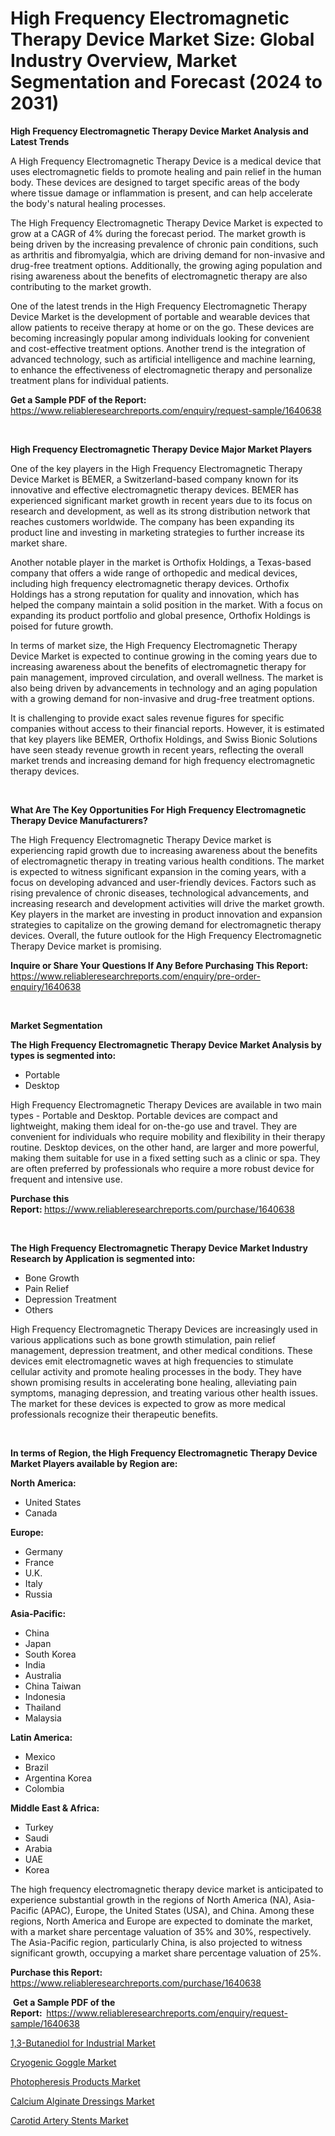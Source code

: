 <p><h1>High Frequency Electromagnetic Therapy Device Market Size: Global Industry Overview, Market Segmentation and Forecast (2024 to 2031)</h1></p><p><strong>High Frequency Electromagnetic Therapy Device Market Analysis and Latest Trends</strong></p>
<p><p>A High Frequency Electromagnetic Therapy Device is a medical device that uses electromagnetic fields to promote healing and pain relief in the human body. These devices are designed to target specific areas of the body where tissue damage or inflammation is present, and can help accelerate the body's natural healing processes.</p><p>The High Frequency Electromagnetic Therapy Device Market is expected to grow at a CAGR of 4% during the forecast period. The market growth is being driven by the increasing prevalence of chronic pain conditions, such as arthritis and fibromyalgia, which are driving demand for non-invasive and drug-free treatment options. Additionally, the growing aging population and rising awareness about the benefits of electromagnetic therapy are also contributing to the market growth.</p><p>One of the latest trends in the High Frequency Electromagnetic Therapy Device Market is the development of portable and wearable devices that allow patients to receive therapy at home or on the go. These devices are becoming increasingly popular among individuals looking for convenient and cost-effective treatment options. Another trend is the integration of advanced technology, such as artificial intelligence and machine learning, to enhance the effectiveness of electromagnetic therapy and personalize treatment plans for individual patients.</p></p>
<p><strong>Get a Sample PDF of the Report:&nbsp;</strong> <a href="https://www.reliableresearchreports.com/enquiry/request-sample/1640638">https://www.reliableresearchreports.com/enquiry/request-sample/1640638</a></p>
<p>&nbsp;</p>
<p><strong>High Frequency Electromagnetic Therapy Device Major Market Players</strong></p>
<p><p>One of the key players in the High Frequency Electromagnetic Therapy Device Market is BEMER, a Switzerland-based company known for its innovative and effective electromagnetic therapy devices. BEMER has experienced significant market growth in recent years due to its focus on research and development, as well as its strong distribution network that reaches customers worldwide. The company has been expanding its product line and investing in marketing strategies to further increase its market share.</p><p>Another notable player in the market is Orthofix Holdings, a Texas-based company that offers a wide range of orthopedic and medical devices, including high frequency electromagnetic therapy devices. Orthofix Holdings has a strong reputation for quality and innovation, which has helped the company maintain a solid position in the market. With a focus on expanding its product portfolio and global presence, Orthofix Holdings is poised for future growth.</p><p>In terms of market size, the High Frequency Electromagnetic Therapy Device Market is expected to continue growing in the coming years due to increasing awareness about the benefits of electromagnetic therapy for pain management, improved circulation, and overall wellness. The market is also being driven by advancements in technology and an aging population with a growing demand for non-invasive and drug-free treatment options.</p><p>It is challenging to provide exact sales revenue figures for specific companies without access to their financial reports. However, it is estimated that key players like BEMER, Orthofix Holdings, and Swiss Bionic Solutions have seen steady revenue growth in recent years, reflecting the overall market trends and increasing demand for high frequency electromagnetic therapy devices.</p></p>
<p>&nbsp;</p>
<p><strong>What Are The Key Opportunities For High Frequency Electromagnetic Therapy Device Manufacturers?</strong></p>
<p><p>The High Frequency Electromagnetic Therapy Device market is experiencing rapid growth due to increasing awareness about the benefits of electromagnetic therapy in treating various health conditions. The market is expected to witness significant expansion in the coming years, with a focus on developing advanced and user-friendly devices. Factors such as rising prevalence of chronic diseases, technological advancements, and increasing research and development activities will drive the market growth. Key players in the market are investing in product innovation and expansion strategies to capitalize on the growing demand for electromagnetic therapy devices. Overall, the future outlook for the High Frequency Electromagnetic Therapy Device market is promising.</p></p>
<p><strong>Inquire or Share Your Questions If Any Before Purchasing This Report:</strong> <a href="https://www.reliableresearchreports.com/enquiry/pre-order-enquiry/1640638">https://www.reliableresearchreports.com/enquiry/pre-order-enquiry/1640638</a></p>
<p>&nbsp;</p>
<p><strong>Market Segmentation</strong></p>
<p><strong>The High Frequency Electromagnetic Therapy Device Market Analysis by types is segmented into:</strong></p>
<p><ul><li>Portable</li><li>Desktop</li></ul></p>
<p><p>High Frequency Electromagnetic Therapy Devices are available in two main types - Portable and Desktop. Portable devices are compact and lightweight, making them ideal for on-the-go use and travel. They are convenient for individuals who require mobility and flexibility in their therapy routine. Desktop devices, on the other hand, are larger and more powerful, making them suitable for use in a fixed setting such as a clinic or spa. They are often preferred by professionals who require a more robust device for frequent and intensive use.</p></p>
<p><strong>Purchase this Report:&nbsp;</strong><a href="https://www.reliableresearchreports.com/purchase/1640638">https://www.reliableresearchreports.com/purchase/1640638</a></p>
<p>&nbsp;</p>
<p><strong>The High Frequency Electromagnetic Therapy Device Market Industry Research by Application is segmented into:</strong></p>
<p><ul><li>Bone Growth</li><li>Pain Relief</li><li>Depression Treatment</li><li>Others</li></ul></p>
<p><p>High Frequency Electromagnetic Therapy Devices are increasingly used in various applications such as bone growth stimulation, pain relief management, depression treatment, and other medical conditions. These devices emit electromagnetic waves at high frequencies to stimulate cellular activity and promote healing processes in the body. They have shown promising results in accelerating bone healing, alleviating pain symptoms, managing depression, and treating various other health issues. The market for these devices is expected to grow as more medical professionals recognize their therapeutic benefits.</p></p>
<p>&nbsp;</p>
<p><strong>In terms of Region, the High Frequency Electromagnetic Therapy Device Market Players available by Region are:</strong></p>
<p>
    <p> <strong> North America: </strong>
        <ul>
            <li>United States</li>
            <li>Canada</li>
        </ul>
        </p> 
    <p> <strong> Europe: </strong>
        <ul>
            <li>Germany</li>
            <li>France</li>
            <li>U.K.</li>
            <li>Italy</li>
            <li>Russia</li>
        </ul>
        </p> 
    <p> <strong> Asia-Pacific: </strong>
        <ul>
            <li>China</li>
            <li>Japan</li>
            <li>South Korea</li>
            <li>India</li>
            <li>Australia</li>
            <li>China Taiwan</li>
            <li>Indonesia</li>
            <li>Thailand</li>
            <li>Malaysia</li>
        </ul>
        </p> 
    <p> <strong> Latin America: </strong>
        <ul>
            <li>Mexico</li>
            <li>Brazil</li>
            <li>Argentina Korea</li>
            <li>Colombia</li>
        </ul>
        </p> 
    <p> <strong> Middle East & Africa: </strong>
        <ul>
            <li>Turkey</li>
            <li>Saudi</li>
            <li>Arabia</li>
            <li>UAE</li>
            <li>Korea</li>
        </ul>
    </p>
    </p>
<p><p>The high frequency electromagnetic therapy device market is anticipated to experience substantial growth in the regions of North America (NA), Asia-Pacific (APAC), Europe, the United States (USA), and China. Among these regions, North America and Europe are expected to dominate the market, with a market share percentage valuation of 35% and 30%, respectively. The Asia-Pacific region, particularly China, is also projected to witness significant growth, occupying a market share percentage valuation of 25%.</p></p>
<p><strong>Purchase this Report: </strong><a href="https://www.reliableresearchreports.com/purchase/1640638">https://www.reliableresearchreports.com/purchase/1640638</a></p>
<p>&nbsp;<strong>Get a Sample PDF of the Report:&nbsp;&nbsp;</strong><a href="https://www.reliableresearchreports.com/enquiry/request-sample/1640638">https://www.reliableresearchreports.com/enquiry/request-sample/1640638</a></p>
<p><strong></strong></p>
<p><p><a href="https://github.com/Airanohannonzb68e5pb53oc1/Market-Research-Report-List-1/blob/main/13-butanediol-for-industrial-market.md">1,3-Butanediol for Industrial Market</a></p><p><a href="https://github.com/ChiragRP21/Market-Research-Report-List-3/blob/main/cryogenic-goggle-market.md">Cryogenic Goggle Market</a></p><p><a href="https://medium.com/p/d7cfaa569366/edit">Photopheresis Products Market</a></p><p><a href="https://medium.com/p/0c8aa23a65d5/edit">Calcium Alginate Dressings Market</a></p><p><a href="https://medium.com/p/13b77e7188e6/edit">Carotid Artery Stents Market</a></p></p>